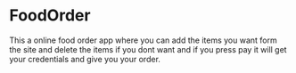 # FoodOrder
This a online food order app where you can add the items you want form the site and delete the items if you dont want and if you press pay it will get your credentials and give you your order.
